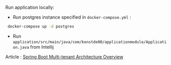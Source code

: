 
Run application locally:

- Run postgres instance specified in ```docker-compose.yml``` :

```bash
 docker-compose up -d postgres
```

- Run ```application/src/main/java/com/konstde00/applicationmodule/Application.java``` from Intellij


Article : [Spring Boot Multi-tenant Architecture Overview](https://medium.com/@konstde00/spring-boot-multi-tenant-architecture-overview-88198ea3991f)
